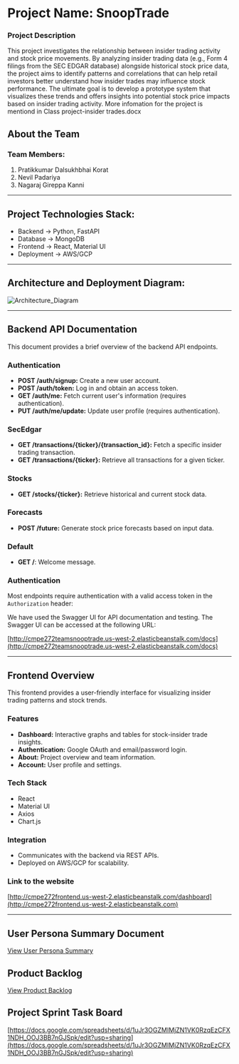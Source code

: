 # Project Name: SnoopTrade

### Project Description
This project investigates the relationship between insider trading activity and stock price movements. By analyzing insider trading data (e.g., Form 4 filings from the SEC EDGAR database) alongside historical stock price data, the project aims to identify patterns and correlations that can help retail investors better understand how insider trades may influence stock performance. The ultimate goal is to develop a prototype system that visualizes these trends and offers insights into potential stock price impacts based on insider trading activity.
More infomation for the project is mentiond in Class project-insider trades.docx

## About the Team

### Team Members:

1. Pratikkumar Dalsukhbhai Korat
3. Nevil Padariya
3. Nagaraj Gireppa Kanni

---

## Project Technologies Stack:
* Backend -> Python, FastAPI
* Database -> MongoDB
* Frontend -> React, Material UI
* Deployment -> AWS/GCP

---
## Architecture and Deployment Diagram:
![Architecture_Diagram](https://github.com/user-attachments/assets/4e6a256d-462b-4e9f-b740-024510630635)


---
## Backend API Documentation

This document provides a brief overview of the backend API endpoints.

### Authentication

* **POST /auth/signup:** Create a new user account.
* **POST /auth/token:**  Log in and obtain an access token.
* **GET /auth/me:** Fetch current user's information (requires authentication).
* **PUT /auth/me/update:** Update user profile (requires authentication).

### SecEdgar

* **GET /transactions/{ticker}/{transaction_id}:** Fetch a specific insider trading transaction.
* **GET /transactions/{ticker}:** Retrieve all transactions for a given ticker.

### Stocks

* **GET /stocks/{ticker}:**  Retrieve historical and current stock data.

### Forecasts

* **POST /future:** Generate stock price forecasts based on input data.

### Default

* **GET /**:  Welcome message.
### Authentication

Most endpoints require authentication with a valid access token in the `Authorization` header:

We have used the Swagger UI for API documentation and testing. The Swagger UI can be accessed at the following URL:

[http://cmpe272teamsnooptrade.us-west-2.elasticbeanstalk.com/docs](http://cmpe272teamsnooptrade.us-west-2.elasticbeanstalk.com/docs)

---

## Frontend Overview

This frontend provides a user-friendly interface for visualizing insider trading patterns and stock trends.

### Features

* **Dashboard:** Interactive graphs and tables for stock-insider trade insights.
* **Authentication:** Google OAuth and email/password login.
* **About:** Project overview and team information.
* **Account:** User profile and settings.

### Tech Stack

* React
* Material UI
* Axios
* Chart.js

### Integration

* Communicates with the backend via REST APIs.
* Deployed on AWS/GCP for scalability.

### Link to the website

[http://cmpe272frontend.us-west-2.elasticbeanstalk.com/dashboard](http://cmpe272frontend.us-west-2.elasticbeanstalk.com)

---

## User Persona Summary Document
[View User Persona Summary](https://docs.google.com/document/d/1M36ZfJ77DTIMX9P-NQI2_S8Kb-T7aSXh_dai-61QxJ4/edit)

## Product Backlog
[View Product Backlog ](https://docs.google.com/spreadsheets/d/1-6SNRWafSqVvoitA6lYNFqx0OGWtVJPsw2Rxw7qgCcU/edit?usp=sharing) 

## Project Sprint Task Board
[https://docs.google.com/spreadsheets/d/1uJr3OGZMIMjZN1VK0RzqEzCFX1NDH_OOJ3BB7nGJSpk/edit?usp=sharing](https://docs.google.com/spreadsheets/d/1uJr3OGZMIMjZN1VK0RzqEzCFX1NDH_OOJ3BB7nGJSpk/edit?usp=sharing)
